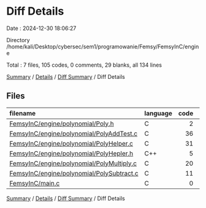 # Diff Details

Date : 2024-12-30 18:06:27

Directory /home/kali/Desktop/cybersec/sem1/programowanie/Femsy/FemsyInC/engine

Total : 7 files,  105 codes, 0 comments, 29 blanks, all 134 lines

[Summary](results.md) / [Details](details.md) / [Diff Summary](diff.md) / Diff Details

## Files
| filename | language | code | comment | blank | total |
| :--- | :--- | ---: | ---: | ---: | ---: |
| [FemsyInC/engine/polynomial/Poly.h](/FemsyInC/engine/polynomial/Poly.h) | C | 2 | 0 | 0 | 2 |
| [FemsyInC/engine/polynomial/PolyAddTest.c](/FemsyInC/engine/polynomial/PolyAddTest.c) | C | 36 | 0 | 12 | 48 |
| [FemsyInC/engine/polynomial/PolyHelper.c](/FemsyInC/engine/polynomial/PolyHelper.c) | C | 31 | 0 | 8 | 39 |
| [FemsyInC/engine/polynomial/PolyHepler.h](/FemsyInC/engine/polynomial/PolyHepler.h) | C++ | 5 | 0 | 0 | 5 |
| [FemsyInC/engine/polynomial/PolyMultiply.c](/FemsyInC/engine/polynomial/PolyMultiply.c) | C | 20 | 0 | 8 | 28 |
| [FemsyInC/engine/polynomial/PolySubtract.c](/FemsyInC/engine/polynomial/PolySubtract.c) | C | 11 | 0 | 2 | 13 |
| [FemsyInC/main.c](/FemsyInC/main.c) | C | 0 | 0 | -1 | -1 |

[Summary](results.md) / [Details](details.md) / [Diff Summary](diff.md) / Diff Details